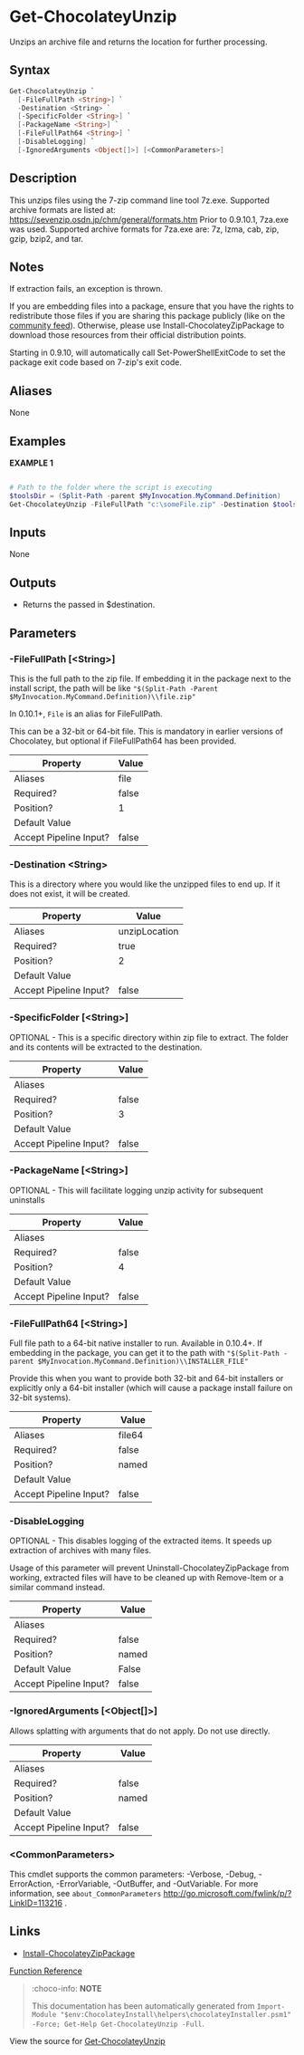 ﻿---
Order: 40
xref: get-chocolateyunzip
Title: Get-ChocolateyUnzip
Description: Information on Get-ChocolateyUnzip function
RedirectFrom:
  - docs/helpers-get-chocolatey-unzip
  - docs/helpersgetchocolateyunzip
---

# Get-ChocolateyUnzip

<!-- This documentation is automatically generated from https://github.com/chocolatey/choco/blob/master/src/chocolatey.resources/helpers/functions/Get-ChocolateyUnzip.ps1 using https://github.com/chocolatey/choco/blob/master/GenerateDocs.ps1. Contributions are welcome at the original location(s). -->

Unzips an archive file and returns the location for further processing.

## Syntax

~~~powershell
Get-ChocolateyUnzip `
  [-FileFullPath <String>] `
  -Destination <String> `
  [-SpecificFolder <String>] `
  [-PackageName <String>] `
  [-FileFullPath64 <String>] `
  [-DisableLogging] `
  [-IgnoredArguments <Object[]>] [<CommonParameters>]
~~~

## Description

This unzips files using the 7-zip command line tool 7z.exe.
Supported archive formats are listed at:
https://sevenzip.osdn.jp/chm/general/formats.htm
Prior to 0.9.10.1, 7za.exe was used. Supported archive formats for
7za.exe are: 7z, lzma, cab, zip, gzip, bzip2, and tar.

## Notes

If extraction fails, an exception is thrown.

If you are embedding files into a package, ensure that you have the
rights to redistribute those files if you are sharing this package
publicly (like on the [community feed](https://community.chocolatey.org/packages)). Otherwise, please use
Install-ChocolateyZipPackage to download those resources from their
official distribution points.

Starting in 0.9.10, will automatically call Set-PowerShellExitCode to
set the package exit code based on 7-zip's exit code.

## Aliases

None

## Examples

 **EXAMPLE 1**

~~~powershell

# Path to the folder where the script is executing
$toolsDir = (Split-Path -parent $MyInvocation.MyCommand.Definition)
Get-ChocolateyUnzip -FileFullPath "c:\someFile.zip" -Destination $toolsDir
~~~ 

## Inputs

None

## Outputs


 * Returns the passed in $destination.


## Parameters

###  -FileFullPath [&lt;String&gt;]
This is the full path to the zip file. If embedding it in the package
next to the install script, the path will be like
`"$(Split-Path -Parent $MyInvocation.MyCommand.Definition)\\file.zip"`

In 0.10.1+, `File` is an alias for FileFullPath.

This can be a 32-bit or 64-bit file. This is mandatory in earlier versions
of Chocolatey, but optional if FileFullPath64 has been provided.

Property               | Value
---------------------- | -----
Aliases                | file
Required?              | false
Position?              | 1
Default Value          | 
Accept Pipeline Input? | false
 
###  -Destination &lt;String&gt;
This is a directory where you would like the unzipped files to end up.
If it does not exist, it will be created.

Property               | Value
---------------------- | -------------
Aliases                | unzipLocation
Required?              | true
Position?              | 2
Default Value          | 
Accept Pipeline Input? | false
 
###  -SpecificFolder [&lt;String&gt;]
OPTIONAL - This is a specific directory within zip file to extract. The
folder and its contents will be extracted to the destination.

Property               | Value
---------------------- | -----
Aliases                | 
Required?              | false
Position?              | 3
Default Value          | 
Accept Pipeline Input? | false
 
###  -PackageName [&lt;String&gt;]
OPTIONAL - This will facilitate logging unzip activity for subsequent
uninstalls

Property               | Value
---------------------- | -----
Aliases                | 
Required?              | false
Position?              | 4
Default Value          | 
Accept Pipeline Input? | false
 
###  -FileFullPath64 [&lt;String&gt;]
Full file path to a 64-bit native installer to run. Available in 0.10.4+.
If embedding in the package, you can get it to the path with
`"$(Split-Path -parent $MyInvocation.MyCommand.Definition)\\INSTALLER_FILE"`

Provide this when you want to provide both 32-bit and 64-bit
installers or explicitly only a 64-bit installer (which will cause a package
install failure on 32-bit systems).

Property               | Value
---------------------- | ------
Aliases                | file64
Required?              | false
Position?              | named
Default Value          | 
Accept Pipeline Input? | false
 
###  -DisableLogging
OPTIONAL - This disables logging of the extracted items. It speeds up
extraction of archives with many files. 

Usage of this parameter will prevent Uninstall-ChocolateyZipPackage
from working, extracted files will have to be cleaned up with
Remove-Item or a similar command instead.

Property               | Value
---------------------- | -----
Aliases                | 
Required?              | false
Position?              | named
Default Value          | False
Accept Pipeline Input? | false
 
###  -IgnoredArguments [&lt;Object[]&gt;]
Allows splatting with arguments that do not apply. Do not use directly.

Property               | Value
---------------------- | -----
Aliases                | 
Required?              | false
Position?              | named
Default Value          | 
Accept Pipeline Input? | false
 
### &lt;CommonParameters&gt;

This cmdlet supports the common parameters: -Verbose, -Debug, -ErrorAction, -ErrorVariable, -OutBuffer, and -OutVariable. For more information, see `about_CommonParameters` http://go.microsoft.com/fwlink/p/?LinkID=113216 .


## Links

 * [Install-ChocolateyZipPackage](xref:install-chocolateyzippackage)


[Function Reference](xref:powershell-reference)

> :choco-info: **NOTE**
>
> This documentation has been automatically generated from `Import-Module "$env:ChocolateyInstall\helpers\chocolateyInstaller.psm1" -Force; Get-Help Get-ChocolateyUnzip -Full`.

View the source for [Get-ChocolateyUnzip](https://github.com/chocolatey/choco/blob/master/src/chocolatey.resources/helpers/functions/Get-ChocolateyUnzip.ps1)
